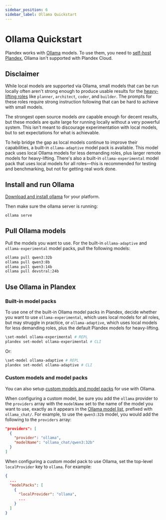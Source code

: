 ```yaml
---
sidebar_position: 6
sidebar_label: Ollama Quickstart
---
```


# Ollama Quickstart

Plandex works with [Ollama](https://ollama.com/) models. To use them, you need to [self-host Plandex.](../hosting/self-hosting/local-mode-quickstart.md) Ollama isn't supported with Plandex Cloud.

## Disclaimer

While local models are supported via Ollama, small models that can be run locally often aren't strong enough to produce usable results for the [heavy-lifting roles](./roles.md) like `planner`, `architect`, `coder`, and `builder`. The prompts for these roles require strong instruction following that can be hard to achieve with small models.

The strongest open source models _are_ capable enough for decent results, but these models are quite large for running locally without a very powerful system. This isn't meant to discourage experimentation with local models, but to set expectations for what is achievable.

To help bridge the gap as local models continue to improve their capabilities, a built-in `ollama-adaptive` model pack is available. This model pack uses local Ollama models for less demanding roles, plus larger remote models for heavy-lifting. There's also a built-in `ollama-experimental` model pack that uses local models for all roles—this is recommended for testing and benchmarking, but not for getting real work done.

## Install and run Ollama

[Download and install ollama](https://ollama.com/download) for your platform.

Then make sure the ollama server is running:

```bash
ollama serve
```

## Pull Ollama models

Pull the models you want to use. For the built-in `ollama-adaptive` and `ollama-experimental` model packs, pull the following models:

```bash
ollama pull qwen3:32b
ollama pull qwen3:8b
ollama pull qwen3:14b
ollama pull devstral:24b
```

## Use Ollama in Plandex

### Built-in model packs

To use one of the built-in Ollama model packs in Plandex, decide whether you want to use `ollama-experimental`, which uses local models for all roles, but may struggle in practice, or `ollama-adaptive`, which uses local models for less demanding roles, plus the default Plandex models for heavy-lifting.

```bash
\set-model ollama-experimental # REPL
plandex set-model ollama-experimental # CLI
```

Or:

```bash
\set-model ollama-adaptive # REPL
plandex set-model ollama-adaptive # CLI
```

### Custom models and model packs

You can also setup [custom models and model packs](./custom-models.md) for use with Ollama.

When configuring a custom model, be sure you add the `ollama` provider to the `providers` array with the `modelName` set to the name of the model you want to use, exactly as it appears in the [Ollama model list](https://ollama.com/models), prefixed with `ollama_chat/`. For example, to use the `qwen3:32b` model, you would add the following to the `providers` array:

```json
"providers": [
  {
    "provider": "ollama",
    "modelName": "ollama_chat/qwen3:32b"
  }
]
```

When configuring a custom model pack to use Ollama, set the top-level `localProvider` key to `ollama`. For example:

```json
{
  ...
  "modelPacks": [
    {
      "localProvider": "ollama",
      ...
    }
  ]
}
```

